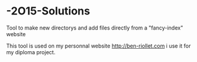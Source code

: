 # <o>-2O15-Solutions
Tool to make new directorys and add files directly from a "fancy-index" website 

This tool is used on my personnal website http://ben-riollet.com
i use it for my diploma project.
